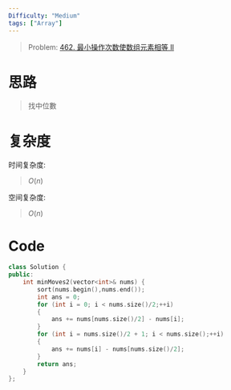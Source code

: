 ```yaml
---
Difficulty: "Medium"
tags: ["Array"]
---
```


> Problem: [462. 最小操作次数使数组元素相等 II](https://leetcode.cn/problems/minimum-moves-to-equal-array-elements-ii/description/)

# 思路

> 找中位數

# 复杂度

时间复杂度:
> $O(n)$

空间复杂度:
> $O(n)$

# Code
```c++
class Solution {
public:
    int minMoves2(vector<int>& nums) {
        sort(nums.begin(),nums.end());
        int ans = 0;
        for (int i = 0; i < nums.size()/2;++i)
        {
            ans += nums[nums.size()/2] - nums[i];
        }
        for (int i = nums.size()/2 + 1; i < nums.size();++i)
        {
            ans += nums[i] - nums[nums.size()/2];
        }
        return ans;
    }
};
```
  
